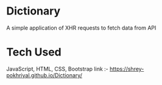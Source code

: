 # Dictionary
A simple application of XHR requests to fetch data from API
# Tech Used
JavaScript, HTML, CSS, Bootstrap
link :- https://shrey-pokhriyal.github.io/Dictionary/
